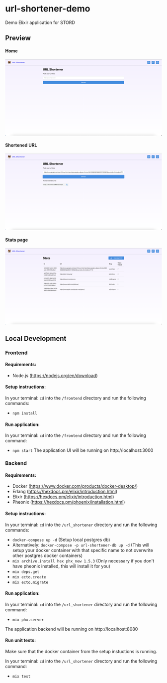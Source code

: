 # url-shortener-demo

Demo Elixir application for STORD

## Preview

#### Home

![home](https://raw.githubusercontent.com/WilliamDanielQuinones/elixir-demo/main/assets/home.png)

#### Shortened URL

![shortened](https://raw.githubusercontent.com/WilliamDanielQuinones/elixir-demo/main/assets/shortened.png)

#### Stats page

![stats](https://raw.githubusercontent.com/WilliamDanielQuinones/elixir-demo/main/assets/stats.png)

## Local Development

### Frontend

#### Requirements:

- Node.js (https://nodejs.org/en/download)

#### Setup instructions:

In your terminal: `cd` into the `/frontend` directory and run the following commands:

- `npm install`

#### Run application:

In your terminal: `cd` into the `/frontend` directory and run the following command:

- `npm start`
  The application UI will be running on http://localhost:3000

### Backend

#### Requirements:

- Docker (https://www.docker.com/products/docker-desktop/)
- Erlang (https://hexdocs.pm/elixir/introduction.html)
- Elixir (https://hexdocs.pm/elixir/introduction.html)
- Pheonix (https://hexdocs.pm/phoenix/installation.html)

#### Setup instructions:

In your terminal: `cd` into the `/url_shortener` directory and run the following commands:

- `docker-compose up -d` (Setup local postgres db)
- Alternatively: `docker-compose -p url-shortener-db up -d` (This will setup your docker container with that specific name to not overwrite other postgres docker containers)
- `mix archive.install hex phx_new 1.5.3` (Only necessary if you don't have pheonix installed, this will install it for you)
- `mix deps.get`
- `mix ecto.create`
- `mix ecto.migrate`

#### Run application:

In your terminal: `cd` into the `/url_shortener` directory and run the following command:

- `mix phx.server`

The application backend will be running on http://localhost:8080

#### Run unit tests:

Make sure that the docker container from the setup instuctions is running.

In your terminal: `cd` into the `/url_shortener` directory and run the following command:

- `mix test`
